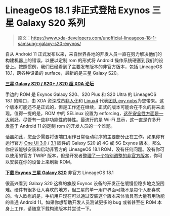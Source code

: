 # LineageOS 18.1 非正式登陆 Exynos 三星 Galaxy S20 系列

> 原文：<https://www.xda-developers.com/unofficial-lineageos-18-1-samsung-galaxy-s20-exynos/>

自从 Android 11 正式发布以来，来自世界各地的开发人员一直在努力解决他们的构建机器上的错误，以便以定制 rom 的形式将 Android 操作系统硬塞到我们的设备上。按照惯例，我们已经看到了主要发布版本的非官方版本，包括 LineageOS 18.1，跨各种设备的 surface，最新的是三星 Galaxy S20。

**[三星 Galaxy S20 / S20+ / S20 超 XDA 论坛](https://forum.xda-developers.com/c/samsung-galaxy-s20-s20-s20-ultra.9711/)**

手边的 ROM 是 Exynos Galaxy S20、S20 Plus 和 S20 Ultra 的 LineageOS 18.1 的端口，由 XDA 资深成员[非人化](https://forum.xda-developers.com/m/dehumanized.3693461/)和 [Linux4](https://forum.xda-developers.com/m/10467607/) 代表[团队 exy nobs](https://github.com/Exynoobs/)为您带来。这个版本可能还不是正式的，但是工作还在继续，正式的版本可能会在不久的将来出现。值得一提的是，ROM 中的 SELinux 设置为 enforcing，[这在安全性方面是一大利好](https://www.xda-developers.com/permissive-selinux-dangers-exploits/)。尽管有一些非功能性的特性。最流行的是 Wi-Fi 显示，这一直是许多开发基于 Android 11 的定制 rom 的开发人员的一个难题。

话虽如此，您至少需要将该端口用作日常驱动程序的主要部分正在工作。如果你有运行官方 [One UI 3.0](https://www.xda-developers.com/samsung-galaxy-s20-stable-one-ui-3-android-11/) / [3.1](https://www.xda-developers.com/samsung-one-ui-3-1-update-galaxy-s21-features-older-smartphones/) 固件的 Galaxy S20 的 4G 或 5G Exynos 版本，那么你应该能够安装和启动非官方的 LineageOS 18.1 ROM，没有任何问题。没有你可以使用的官方 TWRP 版本，但是开发者[整理了一个特别调整的非官方版本](https://github.com/Exynoobs/lineage_OTA/releases)，你可以安装在你的设备上来刷新 ROM。

**[下载 Exynos 三星 Galaxy S20](https://forum.xda-developers.com/t/rom-unofficial-x1s-y2s-z3s-sm-g980-1-5-6-8-11-lineageos-18-1-for-samsung-galaxy-s20-series.4225013/)** 非官方 LineageOS 18.1

很高兴看到 Galaxy S20 这样的旗舰 Exynos 设备的开发正在缓慢但稳步地克服困难。硬件有很多让人喜欢的地方，但三星的单一用户界面可能不是每个人都喜欢的。令人欣慰的是，手机用户现在可以通过安装这个版本来体验具有大量有用功能的普通 Android 11。如果你想帮助开发人员测试更多的 bug 或者甚至在 ROM 本身上工作，请随意下载构建版本并尝试一下。